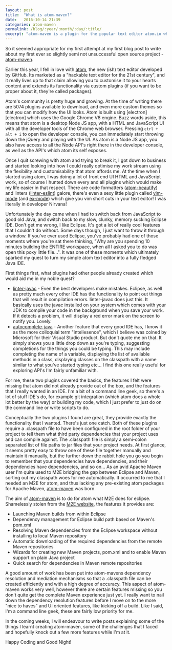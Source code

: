 ```yaml
---
layout: post
title:  "What is atom-maven?"
date:   2016-10-14 21:39
categories: atom-maven
permalink: /blog/:year/:month/:day/:title/
excerpt: "atom-maven is a plugin for the popular text editor atom.io which attempts to add support for Apache Maven."
---
```


So it seemed appropriate for my first attempt at my first blog post to write about my first ever so slightly semi not unsuccessful open source project - [atom-maven][atom-maven].

Earlier this year, I fell in love with [atom][atom.io], the new (ish) text editor developed by GitHub.  Its marketed as a "hackable text editor for the 21st century", and it really lives up to that claim allowing you to customise it to your hearts content and extends its functionality via custom plugins (if you want to be proper about it, they're called packages).

Atom's community is pretty huge and growing.  At the time of writing there are 5074 plugins available to download, and even more custom themes so that you can modify how the UI looks.  Atom is built using [electron][electron] which uses the Google Chrome V8 engine. Buzz words aside, this means that atom is a desktop Node JS app, with a HTML and JavaScript UI with all the developer tools of the Chrome web browser.  Pressing `ctrl + alt + i` to open the developer console, you can immediately start throwing down the jQuery and playing with the UI.  As atom is a Node JS app, you also have access to all the Node API's right there in the developer console, as well as the API's which atom its self exposes.

Once I quit screwing with atom and trying to break it, I got down to business and started looking into how I could really optimise my work stream using the flexibility and customisability that atom affords me.  At the time when I started using atom, I was doing a lot of front end UI HTML and JavaScript work, so of course I hunted down every and all plugins which would make my life easier in that respect.  There are code formatters ([atom-beautify][atom-beautify]) and linters ([linter-eslint][linter-eslint]) galore, there's even a sexy little plugin called [vim-mode][vim-mode] (and [ex-mode][ex-mode]) which give you vim short cuts in your text editor!  I was literally in developer Nirvana!

Unfortunately the day came when I had to switch back from JavaScript to good old Java, and switch back to my slow, clunky, memory sucking Eclipse IDE.  Don't get me wrong, I like Eclipse.  It's got a lot of really cool features that I couldn't do without.  Some days though, I just want to throw it through a window.  If you've ever used Eclipse, you've probably had one of those moments where you're sat there thinking, "Why are you spending 10 minutes building the ENTIRE workspace, when all I asked you to do was open this poxy little file...".  It was one of these moments which ultimately sparked my quest to turn my simple atom text editor into a fully fledged Java IDE.  

First things first, what plugins had other people already created which would aid me in my noble quest?

- [linter-javac][linter-javac] - Even the best developers make mistakes.  Eclipse, as well as pretty much every other IDE has the functionality to point out things that will result in compilation errors.  linter-javac does just this.  It basically uses the javac installed on your system which comes with your JDK to compile your code in the background when you save your work.  If it detects a problem, it will display a red error mark on the screen to notify you.  Lovely.
- [autocomplete-java][autocomplete-java] - Another feature that every good IDE has, I know it as the more colloquial term "intellesence", which I believe was coined by Microsoft for their Visual Studio product.  But don't quote me on that.  It simply shows you a little drop down as you're typing, suggesting completions for the things you could be typing.  This may include completing the name of a variable, displaying the list of available methods in a class, displaying classes on the classpath with a name similar to what you've started typing etc... I find this one really useful for exploring API's I'm fairly unfamiliar with.

For me, these two plugins covered the basics, the features I felt were missing that atom did not already provide out of the box, and the features that I really wanted in an IDE.  I'm a bit of a command line geek, so there's a lot of stuff IDE's do, for example git integration (which atom does a whole lot better by the way) or building my code, which I just prefer to just do on the command line or write scripts to do.

Conceptually the two plugins I found are great, they provide exactly the functionality that I wanted.  There's just one catch.  Both of these plugins require a .classpath file to have been configured in the root folder of your project to tell them what third party dependencies that your project uses and can compile against.  The .classpath file is simply a semi-colon separated list of file paths to jar files that your project needs.  At first glance, it seems pretty easy to throw one of these file together manually and maintain it manually, but the further down the rabbit hole you go you begin to remember that your dependencies have dependencies, and their dependencies have dependencies, and so on... As an avid Apache Maven user I'm quite used to M2E bridging the gap between Eclipse and Maven, sorting out my classpath woes for me automatically.  It occurred to me that I needed an M2E for atom, and thus lacking any pre-existing atom packages for Apache Maven, [atom-maven][atom-maven] was born.

The aim of [atom-maven][atom-maven] is to do for atom what M2E does for eclipse.  Shamelessly stolen from the [M2E website][M2E], the features it provides are:

- Launching Maven builds from within Eclipse
- Dependency management for Eclipse build path based on Maven's pom.xml
- Resolving Maven dependencies from the Eclipse workspace without installing to local Maven repository
- Automatic downloading of the required dependencies from the remote Maven repositories
- Wizards for creating new Maven projects, pom.xml and to enable Maven support on plain Java project
- Quick search for dependencies in Maven remote repositories

A good amount of work has been put into atom-mavens dependency resolution and mediation mechanisms so that a .classpath file can be created efficiently and with a high degree of accuracy.  This aspect of atom-maven works very well, however there are certain features missing so you don't quite get the complete Maven experience just yet.  I really want to nail down the dependency resolution features before I move on to the more "nice to haves" and UI oriented features, like kicking off a build.  Like I said, I'm a command line geek, these are fairly low priority for me.

In the coming weeks, I will endeavour to write posts explaining some of the things I learnt creating atom-maven, some of the challenges that I faced and hopefully knock out a few more features while I'm at it.

Happy Coding and Good Night!

[atom-maven]:  https://atom.io/packages/atom-maven
[atom.io]:     https://atom.io
[atom-beautify]:            https://atom.io/packages/atom-beautify
[linter-eslint]: https://atom.io/packages/linter-eslint
[vim-mode]: https://atom.io/packages/vim-mode
[ex-mode]: https://atom.io/packages/ex-mode
[linter-javac]: https://atom.io/packages/linter-javac
[autocomplete-java]: https://atom.io/packages/autocomplete-java
[M2E]: http://www.eclipse.org/m2e/

